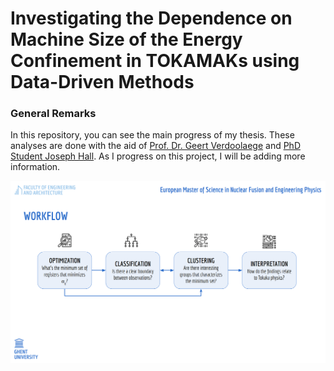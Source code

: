 # Investigating the Dependence on Machine Size of the Energy Confinement in TOKAMAKs using Data-Driven Methods

### General Remarks
In this repository, you can see the main progress of my thesis. These analyses are done with the aid of [Prof. Dr. Geert Verdoolaege](https://biblio.ugent.be/person/801001344620) and [PhD Student Joseph Hall](https://telefoonboek.ugent.be/nl/people/802003618944). As I progress on this project, I will be adding more information.


![Workflow](workflow.png)

